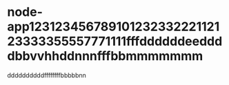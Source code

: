 # node-app12312345678910123233222112123333355557771111fffddddddeeddddbbvvhhddnnnfffbbmmmmmmm
ddddddddddffffffffbbbbbnn
